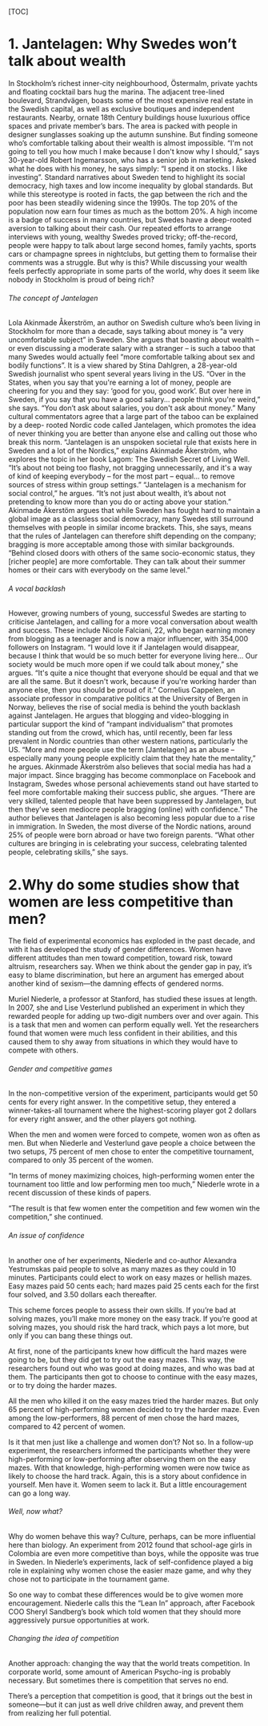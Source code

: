 [TOC]

# 1. Jantelagen: Why Swedes won’t talk about wealth

In Stockholm’s richest inner-city neighbourhood, Östermalm, private yachts and floating cocktail bars hug the marina. The adjacent tree-lined boulevard, Strandvägen, boasts some of the most expensive real estate in the Swedish capital, as well as exclusive boutiques and independent restaurants. Nearby, ornate 18th Century buildings house luxurious office spaces and private member’s bars.
The area is packed with people in designer sunglasses soaking up the autumn sunshine. But finding someone who’s comfortable talking about their wealth is almost impossible.
“I'm not going to tell you how much I make because I don't know why I should,” says 30-year-old Robert Ingemarsson, who has a senior job in marketing. Asked what he does with his money, he says simply: “I spend it on stocks. I like investing”.
Standard narratives about Sweden tend to highlight its social democracy, high taxes and low income inequality by global standards. But while this stereotype is rooted in facts, the gap between the rich and the poor has been steadily widening since the 1990s. The top 20% of the population now earn four times as much as the bottom 20%.
A high income is a badge of success in many countries, but Swedes have a deep-rooted aversion to talking about their cash. Our repeated efforts to arrange interviews with young, wealthy Swedes proved tricky; off-the-record, people were happy to talk about large second homes, family yachts, sports cars or champagne sprees in nightclubs, but getting them to formalise their comments was a struggle.
But why is this? While discussing your wealth feels perfectly appropriate in some parts of the world, why does it seem like nobody in Stockholm is proud of being rich?

###### The concept of Jantelagen

Lola Akinmade Åkerström, an author on Swedish culture who’s been living in Stockholm for more than a decade, says talking about money is “a very uncomfortable subject” in Sweden. She argues that boasting about wealth – or even discussing a moderate salary with a stranger – is such a taboo that many Swedes would actually feel “more comfortable talking about sex and bodily functions”.
It is a view shared by Stina Dahlgren, a 28-year-old Swedish journalist who spent several years living in the US. “Over in the States, when you say that you're earning a lot of money, people are cheering for you and they say: ‘good for you, good work’. But over here in Sweden, if you say that you have a good salary... people think you're weird,” she says. “You don’t ask about salaries, you don't ask about money.”
Many cultural commentators agree that a large part of the taboo can be explained by a deep-
rooted Nordic code called Jantelagen, which promotes the idea of never thinking you are better than anyone else and calling out those who break this norm.
“Jantelagen is an unspoken societal rule that exists here in Sweden and a lot of the Nordics,” explains Akinmade Åkerström, who explores the topic in her book Lagom: The Swedish Secret of Living Well. “It’s about not being too flashy, not bragging unnecessarily, and it's a way of kind of keeping everybody – for the most part – equal... to remove sources of stress within group settings.”
“Jantelagen is a mechanism for social control,” he argues. “It’s not just about wealth, it’s about not pretending to know more than you do or acting above your station.”
Akinmade Äkerstöm argues that while Sweden has fought hard to maintain a global image as a classless social democracy, many Swedes still surround themselves with people in similar income brackets. This, she says, means that the rules of Jantelagen can therefore shift depending on the company; bragging is more acceptable among those with similar backgrounds.
“Behind closed doors with others of the same socio-economic status, they [richer people] are more comfortable. They can talk about their summer homes or their cars with everybody on the same level.”

###### A vocal backlash

However, growing numbers of young, successful Swedes are starting to criticise Jantelagen, and calling for a more vocal conversation about wealth and success.
These include Nicole Falciani, 22, who began earning money from blogging as a teenager and is now a major influencer, with 354,000 followers on Instagram.
“I would love it if Jantelagen would disappear, because I think that would be so much better for everyone living here... Our society would be much more open if we could talk about money,” she argues. “It's quite a nice thought that everyone should be equal and that we are all the same. But it doesn't work, because if you're working harder than anyone else, then you should be proud of it.”
Cornelius Cappelen, an associate professor in comparative politics at the University of Bergen in Norway, believes the rise of social media is behind the youth backlash against Jantelagen. He argues that blogging and video-blogging in particular support the kind of “rampant individualism” that promotes standing out from the crowd, which has, until recently, been far less prevalent in Nordic countries than other western nations, particularly the US.
“More and more people use the term [Jantelagen] as an abuse – especially many young people explicitly claim that they hate the mentality,” he argues.
Akinmade Åkerström also believes that social media has had a major impact. Since bragging has become commonplace on Facebook and Instagram, Swedes whose personal achievements stand out have started to feel more comfortable making their success public, she argues.
“There are very skilled, talented people that have been suppressed by Jantelagen, but then they’ve seen mediocre people bragging (online) with confidence.”
The author believes that Jantelagen is also becoming less popular due to a rise in immigration. In Sweden, the most diverse of the Nordic nations, around 25% of people were born abroad or have two foreign parents. “What other cultures are bringing in is celebrating your success, celebrating talented people, celebrating skills,” she says.

# 2.Why do some studies show that women are less competitive than men?

The field of experimental economics has exploded in the past decade, and with it has developed the study of gender differences. Women have different attitudes than men toward competition, toward risk, toward altruism, researchers say. When we think about the gender gap in pay, it’s easy to blame discrimination, but here an argument has emerged about another kind of sexism—the damning effects of gendered norms.

Muriel Niederle, a professor at Stanford, has studied these issues at length. In 2007, she and Lise Vesterlund published an experiment in which they rewarded people for adding up two-digit numbers over and over again. This is a task that men and women can perform equally well. Yet the researchers found that women were much less confident in their abilities, and this caused them to shy away from situations in which they would have to compete with others.

###### Gender and competitive games

In the non-competitive version of the experiment, participants would get 50 cents for every right answer. In the competitive setup, they entered a winner-takes-all tournament where the highest-scoring player got 2 dollars for every right answer, and the other players got nothing.

When the men and women were forced to compete, women won as often as men. But when Niederle and Vesterlund gave people a choice between the two setups, 75 percent of men chose to enter the competitive tournament, compared to only 35 percent of the women.

“In terms of money maximizing choices, high-performing women enter the tournament too little and low performing men too much,” Niederle wrote in a recent discussion of these kinds of papers.

“The result is that few women enter the competition and few women win the competition,” she continued.

###### An issue of confidence

In another one of her experiments, Niederle and co-author Alexandra Yestrumskas paid people to solve as many mazes as they could in 10 minutes. Participants could elect to work on easy mazes or hellish mazes. Easy mazes paid 50 cents each; hard mazes paid 25 cents each for the first four solved, and 3.50 dollars each thereafter.

This scheme forces people to assess their own skills. If you’re bad at solving mazes, you’ll make more money on the easy track. If you’re good at solving mazes, you should risk the hard track, which pays a lot more, but only if you can bang these things out.

At first, none of the participants knew how difficult the hard mazes were going to be, but they did get to try out the easy mazes. This way, the researchers found out who was good at doing mazes, and who was bad at them. The participants then got to choose to continue with the easy mazes, or to try doing the harder mazes.

All the men who killed it on the easy mazes tried the harder mazes. But only 65 percent of high-performing women decided to try the harder maze. Even among the low-performers, 88 percent of men chose the hard mazes, compared to 42 percent of women.

Is it that men just like a challenge and women don’t? Not so. In a follow-up experiment, the researchers informed the participants whether they were high-performing or low-performing after observing them on the easy mazes. With that knowledge, high-performing women were now twice as likely to choose the hard track. Again, this is a story about confidence in yourself. Men have it. Women seem to lack it. But a little encouragement can go a long way.

###### Well, now what?

Why do women behave this way? Culture, perhaps, can be more influential here than biology. An experiment from 2012 found that school-age girls in Colombia are even more competitive than boys, while the opposite was true in Sweden. In Niederle’s experiments, lack of self-confidence played a big role in explaining why women chose the easier maze game, and why they chose not to participate in the tournament game.

So one way to combat these differences would be to give women more encouragement. Niederle calls this the “Lean In” approach, after Facebook COO Sheryl Sandberg’s book which told women that they should more aggressively pursue opportunities at work.

###### Changing the idea of competition

Another approach: changing the way that the world treats competition. In corporate world, some amount of American Psycho-ing is probably necessary. But sometimes there is competition that serves no end.

There’s a perception that competition is good, that it brings out the best in someone—but it can just as well drive children away, and prevent them from realizing her full potential.